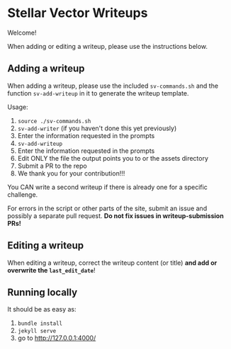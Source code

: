 # Stellar Vector Writeups

Welcome!

When adding or editing a writeup, please use the instructions below.

## Adding a writeup

When adding a writeup, please use the included `sv-commands.sh` and the function `sv-add-writeup` in it to generate the writeup template.

Usage:

1. `source ./sv-commands.sh`
2. `sv-add-writer` (if you haven't done this yet previously)
3. Enter the information requested in the prompts
4. `sv-add-writeup`
5. Enter the information requested in the prompts
6. Edit ONLY the file the output points you to or the assets directory
7. Submit a PR to the repo
8. We thank you for your contribution!!!

You CAN write a second writeup if there is already one for a specific challenge.

For errors in the script or other parts of the site, submit an issue and possibly a separate pull request.
**Do not fix issues in writeup-submission PRs!**

## Editing a writeup

When editing a writeup, correct the writeup content (or title) **and add or overwrite the `last_edit_date`**!

## Running locally

It should be as easy as:

1. `bundle install`
2. `jekyll serve`
3. go to http://127.0.0.1:4000/
